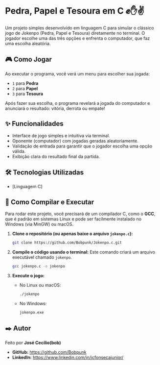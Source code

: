 #  Pedra, Papel e Tesoura em C ✊✋✌️

Um projeto simples desenvolvido em linguagem C para simular o clássico jogo de Jokenpo (Pedra, Papel e Tesoura) diretamente no terminal. O jogador escolhe uma das três opções e enfrenta o computador, que faz uma escolha aleatória.

## 🎮 Como Jogar

Ao executar o programa, você verá um menu para escolher sua jogada:

-   `1` para **Pedra**
-   `2` para **Papel**
-   `3` para **Tesoura**

Após fazer sua escolha, o programa revelará a jogada do computador e anunciará o resultado: vitória, derrota ou empate!



## ✨ Funcionalidades

-   Interface de jogo simples e intuitiva via terminal.
-   Oponente (computador) com jogadas geradas aleatoriamente.
-   Validação de entrada para garantir que o jogador escolha uma opção válida.
-   Exibição clara do resultado final da partida.

## 🛠️ Tecnologias Utilizadas

-   [Linguagem C]

## 🚀 Como Compilar e Executar

Para rodar este projeto, você precisará de um compilador C, como o **GCC**, que é padrão em sistemas Linux e pode ser facilmente instalado no Windows (via MinGW) ou macOS.

1.  **Clone o repositório (ou apenas baixe o arquivo `jokenpo.c`):**
    ```bash
    git clone https://github.com/Bobpunk/Jokenpo.c.git
    ```

2.  **Compile o código usando o terminal:**
    Este comando criará um arquivo executável chamado `jokenpo`.
    ```bash
    gcc jokenpo.c -o jokenpo
    ```

3.  **Execute o jogo:**
    -   No Linux ou macOS:
        ```bash
        ./jokenpo
        ```
    -   No Windows:
        ```bash
        jokenpo.exe
        ```

## ✒️ Autor

Feito  por **José Cecílio(bob)**

-   **GitHub:** https://github.com/Bobpunk
-   **LinkedIn:** https://www.linkedin.com/in/jcfonsecajunior/
